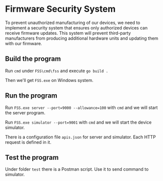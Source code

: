 # Firmware Security System

To prevent unauthorized manufacturing of our devices, we need to implement
a security system that ensures only authorized devices can receive firmware
updates. This system will prevent third-party manufacturers from producing
additional hardware units and updating them with our firmware.

## Build the program

Run `cmd` under `FSS\cmd\fss` and execute `go build .`

Then we'll get `FSS.exe` on Windows system.

## Run the program

Run `FSS.exe server --port=9000 --allowance=100` with `cmd` and we will start the server program.

Run `FSS.exe simulator --port=9001` with `cmd` and we will start the device simulator.

There is a configuration file `apis.json` for server and simulator. Each HTTP request is defined in it.

## Test the program

Under folder `test` there is a Postman script. Use it to send command to simulator.
